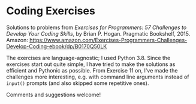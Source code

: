 # Coding Exercises

Solutions to problems from *Exercises for Programmers: 57 Challenges to Develop Your Coding Skills*, by Brian P. Hogan. Pragmatic Bookshelf, 2015. Amazon: https://www.amazon.com/Exercises-Programmers-Challenges-Develop-Coding-ebook/dp/B0170Q50LK

The exercises are language-agnostic; I used Python 3.8. Since the exercises start out quite simple, I have tried to make the solutions as efficient and Pythonic as possible. From Exercise 11 on, I've made the challenges more interesting, e.g. with command line arguments instead of `input()` prompts (and also skipped some repetitive ones). 

Comments and suggestions welcome! 
